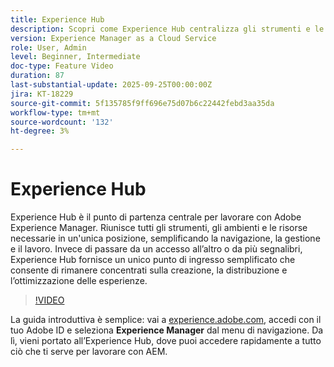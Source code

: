 ```yaml
---
title: Experience Hub
description: Scopri come Experience Hub centralizza gli strumenti e le risorse di AEM in un’unica posizione, semplificando l’accesso in modo da poter lavorare più rapidamente e fornire esperienze migliori.
version: Experience Manager as a Cloud Service
role: User, Admin
level: Beginner, Intermediate
doc-type: Feature Video
duration: 87
last-substantial-update: 2025-09-25T00:00:00Z
jira: KT-18229
source-git-commit: 5f135785f9ff696e75d07b6c22442febd3aa35da
workflow-type: tm+mt
source-wordcount: '132'
ht-degree: 3%

---
```



# Experience Hub

Experience Hub è il punto di partenza centrale per lavorare con Adobe Experience Manager. Riunisce tutti gli strumenti, gli ambienti e le risorse necessarie in un&#39;unica posizione, semplificando la navigazione, la gestione e il lavoro. Invece di passare da un accesso all’altro o da più segnalibri, Experience Hub fornisce un unico punto di ingresso semplificato che consente di rimanere concentrati sulla creazione, la distribuzione e l’ottimizzazione delle esperienze.

>[!VIDEO](https://video.tv.adobe.com/v/3475246/?learn=on&enablevpops)

La guida introduttiva è semplice: vai a [experience.adobe.com](https://experience.adobe.com), accedi con il tuo Adobe ID e seleziona **Experience Manager** dal menu di navigazione. Da lì, vieni portato all’Experience Hub, dove puoi accedere rapidamente a tutto ciò che ti serve per lavorare con AEM.

